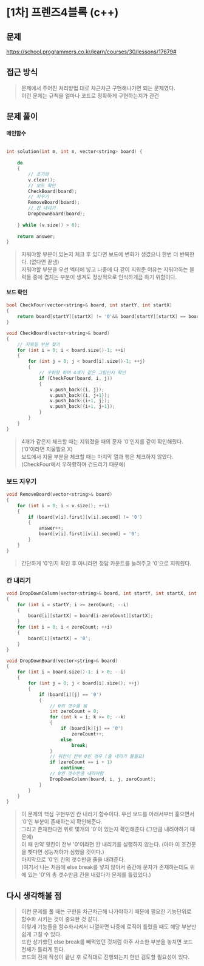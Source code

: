 # [1차] 프렌즈4블록 (c++)
## 문제 
https://school.programmers.co.kr/learn/courses/30/lessons/17679#
## 접근 방식
> 문제에서 주어진 처리방법 대로 차근차근 구현해나가면 되는 문제였다.    
> 이런 문제는 규칙을 얼마나 코드로 정확하게 구현하는지가 관건

## 문제 풀이
#### 메인함수
```c++

int solution(int m, int n, vector<string> board) {
    
    do
    {
        // 초기화
        v.clear();
        // 보드 확인
        CheckBoard(board);
        // 지우기
        RemoveBoard(board);
        // 칸 내리기
        DropDownBoard(board);
        
    } while (v.size() > 0);
    
    return answer;
}
```
> 지워야할 부분이 있는지 체크 후 있다면 보드에 변화가 생겼으니 한번 더 반복한다. (없다면 끝냄)   
> 지워야할 부분을 우선 벡터에 넣고 나중에 다 같이 지워준 이유는 지워야하는 블럭들 중에 겹치는 부분이 생겨도 정상적으로 인식하게끔 하기 위함이다.

#### 보드 확인
```c++
bool CheckFour(vector<string>& board, int startY, int startX)
{
    return board[startY][startX] != '0'&& board[startY][startX] == board[startY+1][startX] && board[startY][startX] == board[startY][startX+1] && board[startY][startX] == board[startY+1][startX+1];
}

void CheckBoard(vector<string>& board)
{
    // 지워질 부분 찾기
    for (int i = 0; i < board.size()-1; ++i)
    {
        for (int j = 0; j < board[i].size()-1; ++j)
        {
            // 우하향 하며 4개가 같은 그림인지 확인
            if (CheckFour(board, i, j))
            {
                v.push_back({i, j});
                v.push_back({i, j+1});
                v.push_back({i+1, j});
                v.push_back({i+1, j+1});
            }
        }
    }
}
```
> 4개가 같은지 체크할 때는 지워졌을 때의 문자 '0'인지를 같이 확인해줬다. ('0'이라면 지울필요 X)     
> 보드에서 지울 부분을 체크할 때는 마지막 열과 행은 체크하지 않았다. (CheckFour에서 우하향하며 건드리기 때문에)

### 보드 지우기
```c++
void RemoveBoard(vector<string>& board)
{
    for (int i = 0; i < v.size(); ++i)
    {
        if (board[v[i].first][v[i].second] != '0')
        {
            answer++;
            board[v[i].first][v[i].second] = '0';
        }
    }
}
```
> 간단하게 '0'인지 확인 후 아니라면 정답 카운트를 늘려주고 '0'으로 지워줬다.

### 칸 내리기
``` c++
void DropDownColumn(vector<string>& board, int startY, int startX, int zeroCount)
{
    for (int i = startY; i >= zeroCount; --i)
    {
        board[i][startX] = board[i-zeroCount][startX];
    }
    for (int i = 0; i < zeroCount; ++i)
    {
        board[i][startX] = '0';
    }
}

void DropDownBoard(vector<string>& board)
{
    for (int i = board.size()-1; i > 0; --i)
    {
        for (int j = 0; j < board[i].size(); ++j)
        {
            if (board[i][j] == '0')
            {
                // 0의 갯수를 셈
                int zeroCount = 0;
                for (int k = i; k >= 0; --k)
                {
                    if (board[k][j] == '0')
                        zeroCount++;
                    else
                        break;
                }
                // 위칸이 전부 0인 경우 (줄 내리기 불필요)
                if (zeroCount == i + 1)
                    continue;
                // 0인 갯수만큼 내려야함
                DropDownColumn(board, i, j, zeroCount);
            }
        }
    }
}
```
> 이 문제의 핵심 구현부인 칸 내리기 함수이다. 우선 보드를 아래서부터 훑으면서 '0'인 부분이 존재하는지 확인해준다.   
>그리고 존재한다면 위로 몇개의 '0'이 있는지 확인해준다 (그만큼 내려야하기 때문에)   
>이 때 만약 윗칸이 전부 '0'이라면 칸 내리기를 실행하지 않는다. (아마 이 조건문을 뺏다면 성능저하가 심했을 것이다.)  
>마지막으로 '0'인 칸의 갯수만큼 줄을 내려준다.  
>(여기서 나는 처음에 else break를 넣지 않아서 중간에 문자가 존재하는데도 위에 있는 '0'의 총 갯수만큼 칸을 내렸다가 문제를 틀렸었다.)

## 다시 생각해볼 점
> 이런 문제를 풀 때는 구현을 차근차근해 나가야하기 때문에 필요한 기능단위로 함수화 시키는 것이 중요한 것 같다.  
> 이렇게 기능들을 함수화시켜서 나열하면 나중에 로직이 틀렸을 때도 해당 부분만 쉽게 고칠 수 있다.    
> 또한 상기했던 else break를 빼먹었던 것처럼 아주 사소한 부분을 놓치면 코드 전체가 틀리게 된다.     
> 코드의 전체 작성이 끝난 후 로직대로 진행되는지 한번 검토할 필요성이 있다.